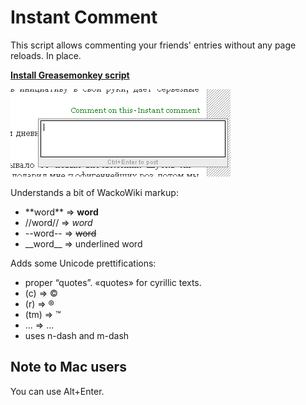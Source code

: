 Instant Comment
===============

This script allows commenting your friends' entries without any page reloads. In place.

**<a href="https://github.com/tymofij/instant_comment/raw/master/instant_comment.user.js">Install Greasemonkey script </a>**

<img src="https://raw.githubusercontent.com/tymofij/instant_comment/master/screenshot.png" alt="example" />

Understands a bit of WackoWiki markup:

* \*\*word\*\* ⇒ **word**
* //word// ⇒ *word*
* --word-- ⇒ ~~word~~
* \_\_word\_\_ ⇒ underlined word

Adds some Unicode prettifications:

* proper “quotes”. «quotes» for cyrillic texts.
* (c) ⇒ ©
* (r) ⇒ ®
* (tm) ⇒ ™
* ... ⇒ …
* uses n-dash and m-dash

Note to Mac users
------------------
You can use  Alt+Enter.


